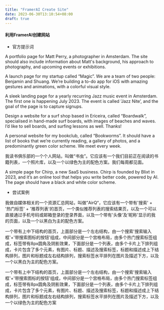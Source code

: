 ```yaml
---
title: "FramerAI Create Site"
date: 2023-06-30T13:10:54+08:00
draft: true
---
```


#### 利用FramerAI创建网站

- 官方提示词

A portfolio page for Matt Perry, a photographer in Amsterdam. The site should also include information about Matt's background, his approach to photography, and upcoming events or exhibitions.

A launch page for my startup called “Magic”. We are a team of two people: Benjamin and Shuang. We’re building a to-do app for iOS with amazing gestures and animations, with a colorful visual style.

A sleek landing page for a yearly recurring Jazz music event in Amsterdam. The first one is happening July 2023. The event is called ’Jazz Nite’, and the goal of the page is to capture signups.

Design a website for a surf shop based in Ericeira, called “Boardwalk”, specialised in hand-made surf boards, with images of beaches and waves. I’d like to sell boards, and surfing lessons as well. Thanks!

A personal website for my bookclub, called “Bookworms”. It should have a list of books that we’re currently reading, a gallery of photos, and a predominantly green color scheme. We meet every week.

我读书俱乐部的一个个人网站，叫做“书虫”。它应该有一个我们目前正在阅读的书籍列表，一个照片库，以及一个以绿色为主的配色方案。我们每周都见面。


A simple page for Chirp, a new SaaS business. Chirp is founded by Blixt in 2023, and it’s an online tool that helps you write better code, powered by AI. The page should have a black and white color scheme.


- 尝试案例

我做自媒体相关的一个资源汇总网站，叫做”AirQ“，它应该有一个带有'搜索' + '热门标签' + '推荐列表'的首页，一个类似推荐列表的搜索结果页，以及一个可以直接通过手机号码或邮箱登录的登录界面，以及一个带有'头像'及'昵称'显示的我的页面，以及一个以黑白为主的配色方案。


一个带有上中下结构的首页，上面部分是一个左右结构，由一个搜索'搜索输入框'+'带搜索图标的按钮'组成，中间部分是一个宫格布局，由多个热门搜索标签组成，标签带有8px圆角及阴影效果，下面部分是一个列表，由多个卡片上下排列组成，卡片包含了多个元素，有图片、标题、描述及搜索标签，标题和描述成上下结构排列，图片和标题成左右结构排列，搜索标签水平排列在图片及描述下方，以及一个以黑白为主的配色方案。

一个带有上中下结构的首页，上面部分是一个左右结构，由一个搜索'搜索输入框'+'带搜索图标的按钮'组成，中间部分是一个宫格布局，由多个热门搜索标签组成，标签带有8px圆角及阴影效果，下面部分是一个列表，由多个卡片上下排列组成，卡片包含了多个元素，有图片、标题、描述及搜索标签，标题和描述成上下结构排列，图片和标题成左右结构排列，搜索标签水平排列在图片及描述下方，以及一个以绿色为主的配色方案